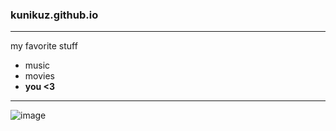 ### kunikuz.github.io
---
my favorite stuff
- music
- movies 
- **you <3**
---
![image](https://user-images.githubusercontent.com/118230499/202070722-476a8346-c842-4d45-bdb6-81a7bbf679eb.png)
